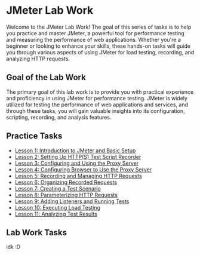 # JMeter Lab Work

Welcome to the JMeter Lab Work! The goal of this series of tasks is to help you practice and master JMeter, a powerful tool for performance testing and measuring the performance of web applications. Whether you're a beginner or looking to enhance your skills, these hands-on tasks will guide you through various aspects of using JMeter for load testing, recording, and analyzing HTTP requests.

## Goal of the Lab Work

The primary goal of this lab work is to provide you with practical experience and proficiency in using JMeter for performance testing. JMeter is widely utilized for testing the performance of web applications and services, and through these tasks, you will gain valuable insights into its configuration, scripting, recording, and analysis features.

## Practice Tasks <a name="practice-tasks"></a>

- [Lesson 1: Introduction to JMeter and Basic Setup](lessons/introduction-to-jmeter-and-basic-setup.md)
- [Lesson 2: Setting Up HTTP(S) Test Script Recorder](lessons/setting-up-http-test-script-recorder.md)
- [Lesson 3: Configuring and Using the Proxy Server](lessons/configuring-and-using-the-proxy-server.md)
- [Lesson 4: Configuring Browser to Use the Proxy Server](lessons/configuring-browser-to-use-the-proxy-server.md)
- [Lesson 5: Recording and Managing HTTP Requests](lessons/recording-and-managing-http-requests.md)
- [Lesson 6: Organizing Recorded Requests](lessons/organizing-recorded-requests.md)
- [Lesson 7: Creating a Test Scenario](lessons/creating-a-test-scenario.md)
- [Lesson 8: Parameterizing HTTP Requests](lessons/parameterizing-http-requests.md)
- [Lesson 9: Adding Listeners and Running Tests](lessons/adding-listeners-and-running-tests.md)
- [Lesson 10: Executing Load Testing](lessons/executing-load-testing.md)
- [Lesson 11: Analyzing Test Results](lessons/analyzing-test-results.md)

## Lab Work Tasks <a name="lab-work-tasks"></a>

idk :D
        